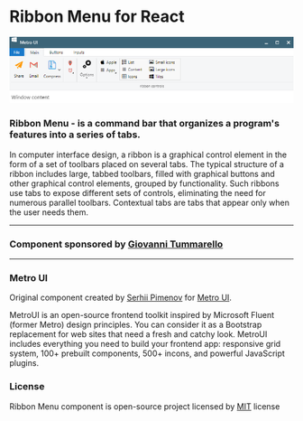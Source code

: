 # Ribbon Menu for React

![](view.png)

### Ribbon Menu - is a command bar that organizes a program's features into a series of tabs.

In computer interface design, a ribbon is a graphical control element in the form of a set of toolbars placed on several tabs. 
The typical structure of a ribbon includes large, tabbed toolbars, filled with graphical buttons and other graphical control elements, grouped by functionality. 
Such ribbons use tabs to expose different sets of controls, eliminating the need for numerous parallel toolbars. 
Contextual tabs are tabs that appear only when the user needs them.

<hr>

### Component sponsored by [Giovanni Tummarello](g.tummarello@octostar.co)

<hr>

### Metro UI
Original component created by [Serhii Pimenov](https://pimenov.com.ua) for [Metro UI](https://korzh.com/metroui).

MetroUI is an open-source frontend toolkit inspired by Microsoft Fluent (former Metro) design principles. You can consider it as a Bootstrap replacement for web sites that need a fresh and catchy look.
MetroUI includes everything you need to build your frontend app: responsive grid system, 100+ prebuilt components, 500+ incons, and powerful JavaScript plugins.

### License
Ribbon Menu component is open-source project licensed by [MIT](license) license
